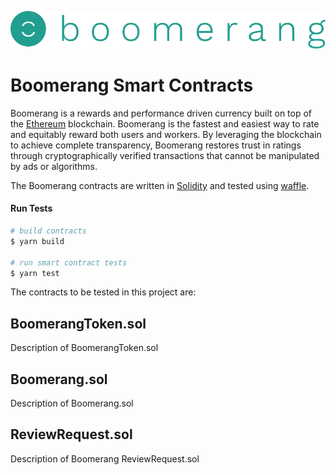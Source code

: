 ![alt text](https://github.com/BoomerangProject/boomerang-wiki/blob/master/images/logo.png "Boomerang Logo")
# Boomerang Smart Contracts
Boomerang is a rewards and performance driven currency built on top of the [Ethereum][ethereum] blockchain. Boomerang is the fastest and easiest way to rate and equitably reward both users and workers. By leveraging the blockchain to achieve complete transparency, Boomerang restores trust in ratings through cryptographically verified transactions that cannot be manipulated by ads or algorithms.

The Boomerang contracts are written in [Solidity][solidity] and tested using [waffle][waffle].

#### Run Tests

```bash
# build contracts
$ yarn build

# run smart contract tests
$ yarn test
```


The contracts to be tested in this project are:

## BoomerangToken.sol
Description of BoomerangToken.sol

## Boomerang.sol
Description of Boomerang.sol

## ReviewRequest.sol
Description of Boomerang ReviewRequest.sol


[ethereum]: https://www.ethereum.org/
[solidity]: https://solidity.readthedocs.io/en/develop/
[waffle]: https://github.com/EthWorks/Waffle
